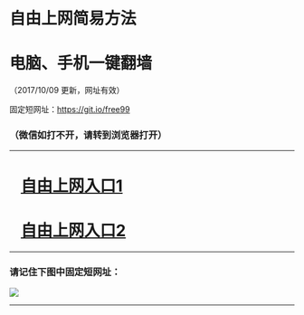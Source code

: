 ﻿# 自由上网简易方法

# 电脑、手机一键翻墙

（2017/10/09 更新，网址有效）

固定短网址：https://git.io/free99

### （微信如打不开，请转到浏览器打开）


***





# &nbsp;&nbsp; <a href="http://ft2688721342.fwq-tz-1001.info/fwqtz01.html?t=100900123514 " target="_blank">自由上网入口1</a>
# &nbsp;&nbsp; <a href="http://ft271576381.fwq-tz-1002.info/fwqtz02.html?t=1009001206 " target="_blank">自由上网入口2</a>
***

### 请记住下图中固定短网址：

<img src="https://s3-us-west-2.amazonaws.com/fwq-1001/yjfq-20170905okok.png" /> 


***

